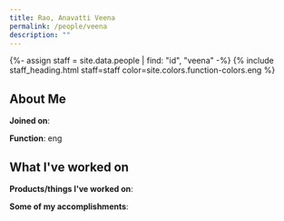 ```yaml
---
title: Rao, Anavatti Veena
permalink: /people/veena
description: ""
---
```


{%- assign staff = site.data.people | find: "id", "veena" -%}
{% include staff_heading.html staff=staff color=site.colors.function-colors.eng %}

## About Me

**Joined on**: 

**Function**: eng

## What I've worked on

**Products/things I've worked on**:


**Some of my accomplishments**:

